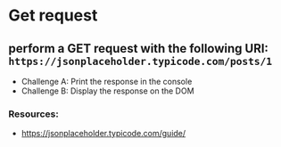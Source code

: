 # Get request
## perform a GET request with the following URI: `https://jsonplaceholder.typicode.com/posts/1`
* Challenge A: Print the response in the console
* Challenge B: Display the response on the DOM

### Resources:
* https://jsonplaceholder.typicode.com/guide/